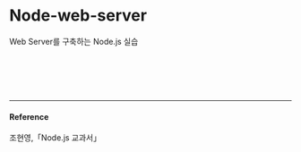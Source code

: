 # Node-web-server
Web Server를 구축하는 Node.js 실습

<br/>
<br/>
<br/>
<br/>

---
#### Reference
조현영,「Node.js 교과서」 

